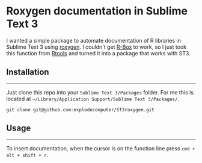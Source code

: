 # Roxygen documentation in Sublime Text 3

I wanted a simple package to automate documentation of R libraries in Sublime Text 3 using [roxygen](https://cran.r-project.org/web/packages/roxygen2/index.html). I couldn't get [R-Box](https://github.com/randy3k/R-Box) to work, so I just took this function from [Rtools](https://github.com/karthik/Rtools) and turned it into a package that works with ST3.

## Installation

---

Just clone this repo into your `Sublime Text 3/Packages` folder. For me this is located at `~/Library/Application Support/Sublime Text 3/Packages/`.

    git clone git@github.com:explodecomputer/ST3roxygen.git


## Usage

---

To insert documentation, when the cursor is on the function line press `cmd + alt + shift + r`.


